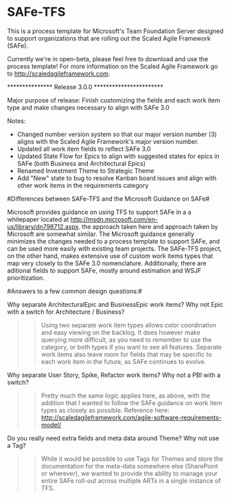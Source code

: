 SAFe-TFS
========
This is a process template for Microsoft's Team Foundation Server designed to support organizations that are rolling out the Scaled Agile Framework (SAFe).

Currently we're in open-beta, please feel free to download and use the process template! For more information on the Scaled Agile Framework go to http://scaledagileframework.com.

*************** Release 3.0.0 ***********************

Major purpose of release: Finish customizing the fields and each work item type and make changes necessary to align with SAFe 3.0

Notes:
  -  Changed number version system so that our major version number (3) aligns with the Scaled Agile Framework's major version number.
  -  Updated all work item fields to reflect SAFe 3.0
  -  Updated State Flow for Epics to align with suggested states for epics in SAFe (both Business and Architectural Epics)
  -  Renamed Investment Theme to Strategic Theme
  -  Add "New" state to bug to resolve Kanban board issues and align with other work items in the requirements category

#Differences between SAFe-TFS and the Microsoft Guidance on SAFe#

Microsoft provides guidance on using TFS to support SAFe in a a whitepaper located at http://msdn.microsoft.com/en-us/library/dn798712.aspx. the approach taken here and approach taken by Microsoft are somewhat similar. The Microsoft guidance generally minimizes the changes needed to a process template to support SAFe, and can be used more easily with existing team projects.  The SAFe-TFS project, on the other hand, makes extensive use of custom work items types that map very closely to the SAFe 3.0 nomenclature. Additionally, there are aditional fields to support SAFe, mostly around estimation and WSJF prioritization.

#Answers to a few common design questions:#

Why separate ArchitecturalEpic and BusinessEpic work items? Why not Epic with a switch for Architecture / Business? 

>>Using two separate work item types allows color coordination and easy viewing on the backlog. It does however make querying more difficult, as you need to remember to use the category, or both types if you want to see all features. Separate work items also leave room for fields that may be specific to each work item in the future, as SAFe continues to evolve. 

Why separate User Story, Spike, Refactor work items? Why not a PBI with a switch?

>>Pretty much the same logic applies here, as above, with the addition that I wanted to follow the SAFe guidance on work item types as closely as possible. Reference here: http://scaledagileframework.com/agile-software-requirements-model/

Do you really need extra fields and meta data around Theme? Why not use a Tag?

>>While it would be possible to use Tags for Themes and store the documentation for the meta-data somewhere else (SharePoint or wherever), we wanted to provide the ability to manage your entire SAFe roll-out across multiple ARTs in a single instance of TFS. 
